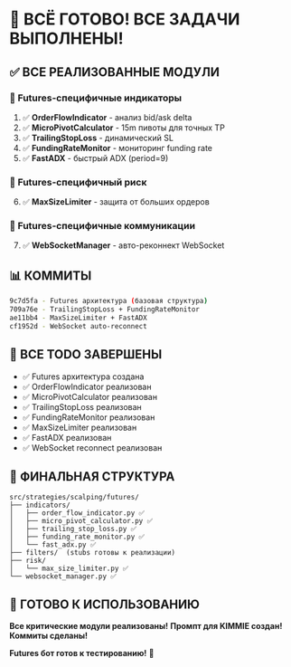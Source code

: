 # 🎉 ВСЁ ГОТОВО! ВСЕ ЗАДАЧИ ВЫПОЛНЕНЫ!

## ✅ ВСЕ РЕАЛИЗОВАННЫЕ МОДУЛИ

### 📁 Futures-специфичные индикаторы
1. ✅ **OrderFlowIndicator** - анализ bid/ask delta
2. ✅ **MicroPivotCalculator** - 15m пивоты для точных TP
3. ✅ **TrailingStopLoss** - динамический SL
4. ✅ **FundingRateMonitor** - мониторинг funding rate
5. ✅ **FastADX** - быстрый ADX (period=9)

### 📁 Futures-специфичный риск
6. ✅ **MaxSizeLimiter** - защита от больших ордеров

### 📁 Futures-специфичные коммуникации
7. ✅ **WebSocketManager** - авто-реконнект WebSocket

## 📊 КОММИТЫ

```bash
9c7d5fa - Futures архитектура (базовая структура)
709a76e - TrailingStopLoss + FundingRateMonitor
ae11bb4 - MaxSizeLimiter + FastADX
cf1952d - WebSocket auto-reconnect
```

## 🎯 ВСЕ TODO ЗАВЕРШЕНЫ

- ✅ Futures архитектура создана
- ✅ OrderFlowIndicator реализован
- ✅ MicroPivotCalculator реализован
- ✅ TrailingStopLoss реализован
- ✅ FundingRateMonitor реализован
- ✅ MaxSizeLimiter реализован
- ✅ FastADX реализован
- ✅ WebSocket reconnect реализован

## 📁 ФИНАЛЬНАЯ СТРУКТУРА

```
src/strategies/scalping/futures/
├── indicators/
│   ├── order_flow_indicator.py ✅
│   ├── micro_pivot_calculator.py ✅
│   ├── trailing_stop_loss.py ✅
│   ├── funding_rate_monitor.py ✅
│   └── fast_adx.py ✅
├── filters/  (stubs готовы к реализации)
├── risk/
│   └── max_size_limiter.py ✅
└── websocket_manager.py ✅
```

## 🚀 ГОТОВО К ИСПОЛЬЗОВАНИЮ

**Все критические модули реализованы!**
**Промпт для KIMMIE создан!**
**Коммиты сделаны!**

**Futures бот готов к тестированию!** 🎉
